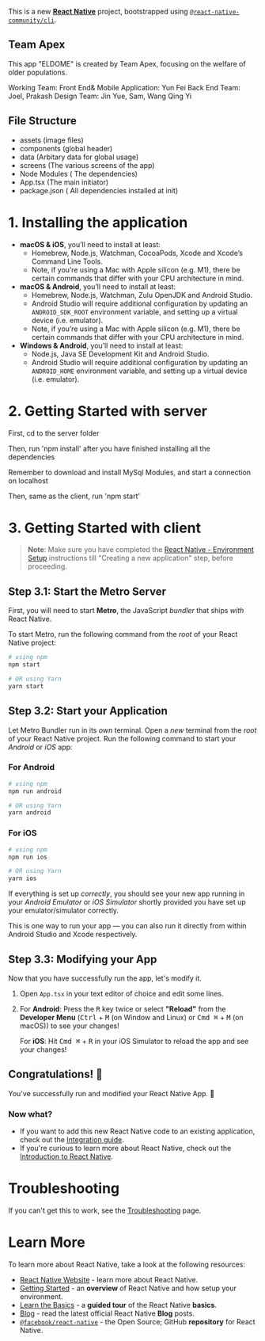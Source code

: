 This is a new [**React Native**](https://reactnative.dev) project, bootstrapped using [`@react-native-community/cli`](https://github.com/react-native-community/cli).

## Team Apex
This app "ELDOME" is created by Team Apex, focusing on the welfare of older populations.

   Working Team:
   Front End& Mobile Application: Yun Fei
   Back End Team: Joel, Prakash
   Design Team: Jin Yue, Sam, Wang Qing Yi

## File Structure
- assets (image files)
- components (global header)
- data (Arbitary data for global usage)
-  screens (The various screens of the app)
-  Node Modules ( The dependencies)
- App.tsx (The main initiator)
- package.json ( All dependencies installed at init)

# 1. Installing the application
- **macOS & iOS**, you’ll need to install at least:
    - Homebrew, Node.js, Watchman, CocoaPods, Xcode and Xcode’s Command Line Tools.
    - Note, if you’re using a Mac with Apple silicon (e.g. M1), there be certain commands that differ with your CPU architecture in mind.
- **macOS & Android**, you’ll need to install at least:
    - Homebrew, Node.js, Watchman, Zulu OpenJDK and Android Studio.
    - Android Studio will require additional configuration by updating an `ANDROID_SDK_ROOT` environment variable, and setting up a virtual device (i.e. emulator).
    - Note, if you’re using a Mac with Apple silicon (e.g. M1), there be certain commands that differ with your CPU architecture in mind.
- **Windows & Android**, you’ll need to install at least:
    - Node.js, Java SE Development Kit and Android Studio.
    - Android Studio will require additional configuration by updating an `ANDROID_HOME` environment variable, and setting up a virtual device (i.e. emulator).
  
# 2. Getting Started with server
First, cd to the server folder 

Then, run 'npm install' after you have finished installing all the dependencies 

Remember to download and install MySql Modules, and start a connection on localhost

Then, same as the client, run 'npm start'

# 3. Getting Started with client

>**Note**: Make sure you have completed the [React Native - Environment Setup](https://reactnative.dev/docs/environment-setup) instructions till "Creating a new application" step, before proceeding.

## Step 3.1: Start the Metro Server

First, you will need to start **Metro**, the JavaScript _bundler_ that ships _with_ React Native.

To start Metro, run the following command from the _root_ of your React Native project:

```bash
# using npm
npm start

# OR using Yarn
yarn start
```

## Step 3.2: Start your Application

Let Metro Bundler run in its _own_ terminal. Open a _new_ terminal from the _root_ of your React Native project. Run the following command to start your _Android_ or _iOS_ app:

### For Android

```bash
# using npm
npm run android

# OR using Yarn
yarn android
```

### For iOS

```bash
# using npm
npm run ios

# OR using Yarn
yarn ios
```

If everything is set up _correctly_, you should see your new app running in your _Android Emulator_ or _iOS Simulator_ shortly provided you have set up your emulator/simulator correctly.

This is one way to run your app — you can also run it directly from within Android Studio and Xcode respectively.

## Step 3.3: Modifying your App

Now that you have successfully run the app, let's modify it.

1. Open `App.tsx` in your text editor of choice and edit some lines.
2. For **Android**: Press the <kbd>R</kbd> key twice or select **"Reload"** from the **Developer Menu** (<kbd>Ctrl</kbd> + <kbd>M</kbd> (on Window and Linux) or <kbd>Cmd ⌘</kbd> + <kbd>M</kbd> (on macOS)) to see your changes!

   For **iOS**: Hit <kbd>Cmd ⌘</kbd> + <kbd>R</kbd> in your iOS Simulator to reload the app and see your changes!

## Congratulations! :tada:

You've successfully run and modified your React Native App. :partying_face:

### Now what?

- If you want to add this new React Native code to an existing application, check out the [Integration guide](https://reactnative.dev/docs/integration-with-existing-apps).
- If you're curious to learn more about React Native, check out the [Introduction to React Native](https://reactnative.dev/docs/getting-started).

# Troubleshooting

If you can't get this to work, see the [Troubleshooting](https://reactnative.dev/docs/troubleshooting) page.

# Learn More

To learn more about React Native, take a look at the following resources:

- [React Native Website](https://reactnative.dev) - learn more about React Native.
- [Getting Started](https://reactnative.dev/docs/environment-setup) - an **overview** of React Native and how setup your environment.
- [Learn the Basics](https://reactnative.dev/docs/getting-started) - a **guided tour** of the React Native **basics**.
- [Blog](https://reactnative.dev/blog) - read the latest official React Native **Blog** posts.
- [`@facebook/react-native`](https://github.com/facebook/react-native) - the Open Source; GitHub **repository** for React Native.
